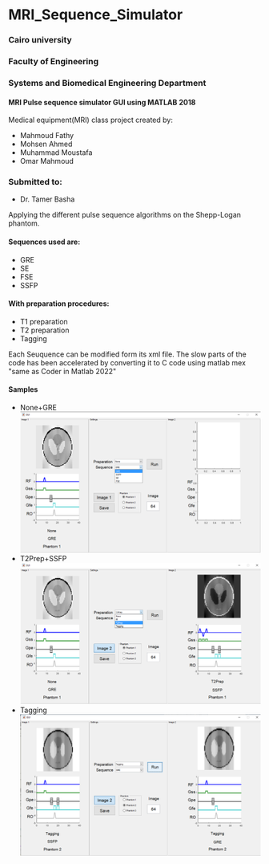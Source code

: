 # MRI_Sequence_Simulator

### Cairo university
### Faculty of Engineering
### Systems and Biomedical Engineering Department


#### MRI Pulse sequence simulator GUI using MATLAB 2018
Medical equipment(MRI) class project created by:
- Mahmoud Fathy
- Mohsen Ahmed
- Muhammad Moustafa
- Omar Mahmoud

### Submitted to:
- Dr. Tamer Basha

Applying the different pulse sequence algorithms on the Shepp-Logan phantom.

#### Sequences used are:
- GRE 
- SE
- FSE
- SSFP

#### With preparation procedures:
- T1 preparation
- T2 preparation
- Tagging

Each Seuquence can be modified form its xml file.
The slow parts of the code has been accelerated by converting it to C code using matlab mex "same as Coder in Matlab 2022"

#### Samples
- None+GRE
![None+GRE](samples/none_gre.png?raw=true)
- T2Prep+SSFP
![T2Prep+SSFP](samples/t2prep_ssfp.png?raw=true)
- Tagging
![Tagging](samples/tagging.png?raw=true)

